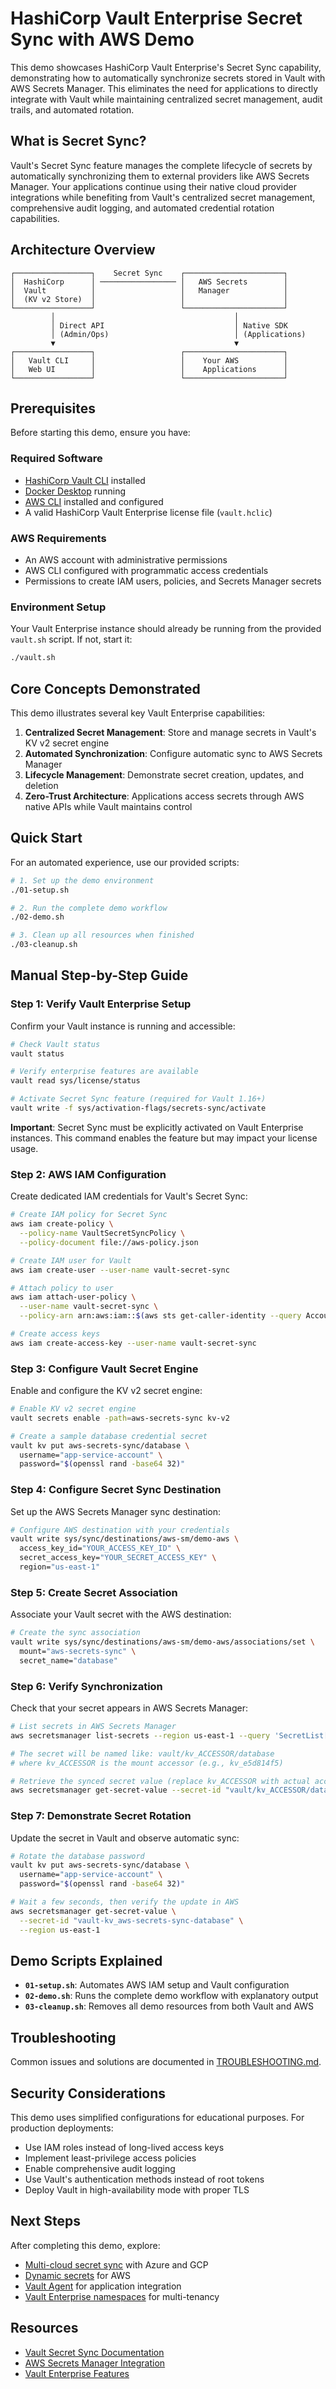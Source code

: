 # HashiCorp Vault Enterprise Secret Sync with AWS Demo

This demo showcases HashiCorp Vault Enterprise's Secret Sync capability, demonstrating how to automatically synchronize secrets stored in Vault with AWS Secrets Manager. This eliminates the need for applications to directly integrate with Vault while maintaining centralized secret management, audit trails, and automated rotation.

## What is Secret Sync?

Vault's Secret Sync feature manages the complete lifecycle of secrets by automatically synchronizing them to external providers like AWS Secrets Manager. Your applications continue using their native cloud provider integrations while benefiting from Vault's centralized secret management, comprehensive audit logging, and automated credential rotation capabilities.

## Architecture Overview

```
┌─────────────────┐    Secret Sync    ┌──────────────────────┐
│  HashiCorp      │ ───────────────── │   AWS Secrets        │
│  Vault          │                   │   Manager            │
│  (KV v2 Store)  │                   │                      │
└─────────────────┘                   └──────────────────────┘
         │                                        │
         │ Direct API                             │ Native SDK
         │ (Admin/Ops)                            │ (Applications)
         ▼                                        ▼
┌─────────────────┐                   ┌──────────────────────┐
│   Vault CLI     │                   │    Your AWS          │
│   Web UI        │                   │    Applications      │
└─────────────────┘                   └──────────────────────┘
```

## Prerequisites

Before starting this demo, ensure you have:

### Required Software
- [HashiCorp Vault CLI](https://developer.hashicorp.com/vault/docs/install) installed
- [Docker Desktop](https://www.docker.com/products/docker-desktop/) running
- [AWS CLI](https://aws.amazon.com/cli/) installed and configured
- A valid HashiCorp Vault Enterprise license file (`vault.hclic`)

### AWS Requirements
- An AWS account with administrative permissions
- AWS CLI configured with programmatic access credentials
- Permissions to create IAM users, policies, and Secrets Manager secrets

### Environment Setup
Your Vault Enterprise instance should already be running from the provided `vault.sh` script. If not, start it:

```bash
./vault.sh
```

## Core Concepts Demonstrated

This demo illustrates several key Vault Enterprise capabilities:

1. **Centralized Secret Management**: Store and manage secrets in Vault's KV v2 secret engine
2. **Automated Synchronization**: Configure automatic sync to AWS Secrets Manager
3. **Lifecycle Management**: Demonstrate secret creation, updates, and deletion
4. **Zero-Trust Architecture**: Applications access secrets through AWS native APIs while Vault maintains control

## Quick Start

For an automated experience, use our provided scripts:

```bash
# 1. Set up the demo environment
./01-setup.sh

# 2. Run the complete demo workflow
./02-demo.sh

# 3. Clean up all resources when finished
./03-cleanup.sh
```

## Manual Step-by-Step Guide

### Step 1: Verify Vault Enterprise Setup

Confirm your Vault instance is running and accessible:

```bash
# Check Vault status
vault status

# Verify enterprise features are available
vault read sys/license/status

# Activate Secret Sync feature (required for Vault 1.16+)
vault write -f sys/activation-flags/secrets-sync/activate
```

**Important**: Secret Sync must be explicitly activated on Vault Enterprise instances. This command enables the feature but may impact your license usage.

### Step 2: AWS IAM Configuration

Create dedicated IAM credentials for Vault's Secret Sync:

```bash
# Create IAM policy for Secret Sync
aws iam create-policy \
  --policy-name VaultSecretSyncPolicy \
  --policy-document file://aws-policy.json

# Create IAM user for Vault
aws iam create-user --user-name vault-secret-sync

# Attach policy to user
aws iam attach-user-policy \
  --user-name vault-secret-sync \
  --policy-arn arn:aws:iam::$(aws sts get-caller-identity --query Account --output text):policy/VaultSecretSyncPolicy

# Create access keys
aws iam create-access-key --user-name vault-secret-sync
```

### Step 3: Configure Vault Secret Engine

Enable and configure the KV v2 secret engine:

```bash
# Enable KV v2 secret engine
vault secrets enable -path=aws-secrets-sync kv-v2

# Create a sample database credential secret
vault kv put aws-secrets-sync/database \
  username="app-service-account" \
  password="$(openssl rand -base64 32)"
```

### Step 4: Configure Secret Sync Destination

Set up the AWS Secrets Manager sync destination:

```bash
# Configure AWS destination with your credentials
vault write sys/sync/destinations/aws-sm/demo-aws \
  access_key_id="YOUR_ACCESS_KEY_ID" \
  secret_access_key="YOUR_SECRET_ACCESS_KEY" \
  region="us-east-1"
```

### Step 5: Create Secret Association

Associate your Vault secret with the AWS destination:

```bash
# Create the sync association
vault write sys/sync/destinations/aws-sm/demo-aws/associations/set \
  mount="aws-secrets-sync" \
  secret_name="database"
```

### Step 6: Verify Synchronization

Check that your secret appears in AWS Secrets Manager:

```bash
# List secrets in AWS Secrets Manager
aws secretsmanager list-secrets --region us-east-1 --query 'SecretList[?starts_with(Name, `vault`)]'

# The secret will be named like: vault/kv_ACCESSOR/database 
# where kv_ACCESSOR is the mount accessor (e.g., kv_e5d814f5)

# Retrieve the synced secret value (replace kv_ACCESSOR with actual accessor)
aws secretsmanager get-secret-value --secret-id "vault/kv_ACCESSOR/database" --region us-east-1
```

### Step 7: Demonstrate Secret Rotation

Update the secret in Vault and observe automatic sync:

```bash
# Rotate the database password
vault kv put aws-secrets-sync/database \
  username="app-service-account" \
  password="$(openssl rand -base64 32)"

# Wait a few seconds, then verify the update in AWS
aws secretsmanager get-secret-value \
  --secret-id "vault-kv_aws-secrets-sync-database" \
  --region us-east-1
```

## Demo Scripts Explained

- **`01-setup.sh`**: Automates AWS IAM setup and Vault configuration
- **`02-demo.sh`**: Runs the complete demo workflow with explanatory output
- **`03-cleanup.sh`**: Removes all demo resources from both Vault and AWS

## Troubleshooting

Common issues and solutions are documented in [TROUBLESHOOTING.md](./TROUBLESHOOTING.md).

## Security Considerations

This demo uses simplified configurations for educational purposes. For production deployments:

- Use IAM roles instead of long-lived access keys
- Implement least-privilege access policies
- Enable comprehensive audit logging
- Use Vault's authentication methods instead of root tokens
- Deploy Vault in high-availability mode with proper TLS

## Next Steps

After completing this demo, explore:

- [Multi-cloud secret sync](https://developer.hashicorp.com/vault/docs/sync) with Azure and GCP
- [Dynamic secrets](https://developer.hashicorp.com/vault/docs/secrets/aws) for AWS
- [Vault Agent](https://developer.hashicorp.com/vault/docs/agent) for application integration
- [Vault Enterprise namespaces](https://developer.hashicorp.com/vault/docs/enterprise/namespaces) for multi-tenancy

## Resources

- [Vault Secret Sync Documentation](https://developer.hashicorp.com/vault/docs/sync)
- [AWS Secrets Manager Integration](https://developer.hashicorp.com/vault/docs/sync/awssm)
- [Vault Enterprise Features](https://developer.hashicorp.com/vault/docs/enterprise)